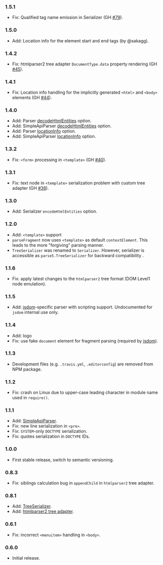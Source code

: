 ###  1.5.1
 * Fix: Qualified tag name emission in Serializer (GH [#79](https://github.com/inikulin/parse5/issues/79)).

###  1.5.0
 * Add: Location info for the element start and end tags (by @sakagg).

###  1.4.2
 * Fix: htmlparser2 tree adapter `DocumentType.data` property rendering (GH [#45](https://github.com/inikulin/parse5/issues/45)).

###  1.4.1
 * Fix: Location info handling for the implicitly generated `<html>` and `<body>` elements (GH [#44](https://github.com/inikulin/parse5/issues/44)).

###  1.4.0
 * Add: Parser [decodeHtmlEntities](https://github.com/inikulin/parse5#optionsdecodehtmlentities) option.
 * Add: SimpleApiParser [decodeHtmlEntities](https://github.com/inikulin/parse5#optionsdecodehtmlentities-1) option.
 * Add: Parser [locationInfo](https://github.com/inikulin/parse5#optionslocationinfo) option.
 * Add: SimpleApiParser [locationInfo](https://github.com/inikulin/parse5#optionslocationinfo-1) option.

###  1.3.2
 * Fix: `<form>` processing in `<template>` (GH [#40](https://github.com/inikulin/parse5/issues/40)).

###  1.3.1
 * Fix: text node in `<template>` serialization problem with custom tree adapter (GH [#38](https://github.com/inikulin/parse5/issues/38)).

###  1.3.0
 * Add: Serializer `encodeHtmlEntities` option.

###  1.2.0
 * Add: `<template>` support
 * `parseFragment` now uses `<template>` as default `contextElement`. This leads to the more "forgiving" parsing manner.
 * `TreeSerializer` was renamed to `Serializer`. However, serializer is accessible as `parse5.TreeSerializer` for backward compatibility .

###  1.1.6
 * Fix: apply latest changes to the `htmlparser2` tree format (DOM Level1 node emulation).

###  1.1.5
 * Add: [jsdom](https://github.com/tmpvar/jsdom)-specific parser with scripting support. Undocumented for `jsdom` internal use only.

###  1.1.4
 * Add: logo
 * Fix: use fake `document` element for fragment parsing (required by [jsdom](https://github.com/tmpvar/jsdom)).

###  1.1.3
 * Development files (e.g. `.travis.yml`, `.editorconfig`) are removed from NPM package.

###  1.1.2
 * Fix: crash on Linux due to upper-case leading character in module name used in `require()`.

###  1.1.1
 * Add: [SimpleApiParser](https://github.com/inikulin/parse5/#class-simpleapiparser).
 * Fix: new line serialization in `<pre>`.
 * Fix: `SYSTEM`-only `DOCTYPE` serialization.
 * Fix: quotes serialization in `DOCTYPE` IDs.

###  1.0.0
 * First stable release, switch to semantic versioning.

###  0.8.3
 * Fix: siblings calculation bug in `appendChild` in `htmlparser2` tree adapter.

###  0.8.1
 * Add: [TreeSerializer](https://github.com/inikulin/parse5/#class-serializer).
 * Add: [htmlparser2 tree adapter](https://github.com/inikulin/parse5/#-treeadaptershtmlparser2).

###  0.6.1
 * Fix: incorrect `<menuitem>` handling in `<body>`.

###  0.6.0
 * Initial release.
